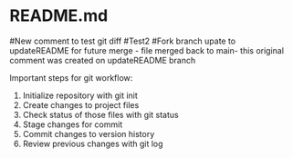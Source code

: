 # README.md #
#New comment to test git diff
#Test2
#Fork branch upate to updateREADME for future merge - file merged back to main- this original comment was created on updateREADME branch

Important steps for git workflow:

1. Initialize repository with git init
2. Create changes to project files
3. Check status of those files with git status
4. Stage changes for commit
5. Commit changes to version history
6. Review previous changes with git log
